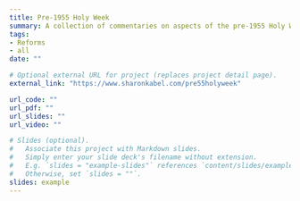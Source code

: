 ```yaml
---
title: Pre-1955 Holy Week
summary: A collection of commentaries on aspects of the pre-1955 Holy Week
tags:
- Reforms
- all
date: ""

# Optional external URL for project (replaces project detail page).
external_link: "https://www.sharonkabel.com/pre55holyweek"

url_code: ""
url_pdf: ""
url_slides: ""
url_video: ""

# Slides (optional).
#   Associate this project with Markdown slides.
#   Simply enter your slide deck's filename without extension.
#   E.g. `slides = "example-slides"` references `content/slides/example-slides.md`.
#   Otherwise, set `slides = ""`.
slides: example
---
```



